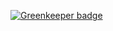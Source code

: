 
[![Greenkeeper badge](https://badges.greenkeeper.io/pirix-gh/medium.svg)](https://greenkeeper.io/)
